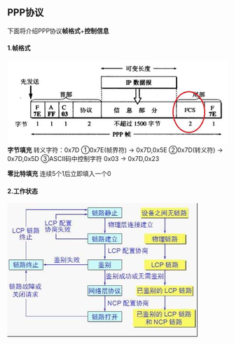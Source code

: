## PPP协议

下面将介绍PPP协议**帧格式**+**控制信息**

#### 1.帧格式
![帧格式](computerWeb/PPPFormat.jpeg)
**字节填充**
转义字符：0x7D
①0x7E(帧界符) -> 0x7D,0x5E
②0x7D(转义符) -> 0x7D,0x5D
③ASCII码中控制字符 0x03 -> 0x7D,0x23

**零比特填充**
连续5个1后立即填入一个0

#### 2.工作状态
![工作状态](computerWeb/PPPWorkStatus.jpeg)